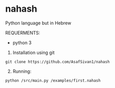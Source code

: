 # nahash
Python language but in Hebrew

REQUERMENTS:
 * python 3

1. Installation
using git
```
git clone https://github.com/AsafSivan1/nahash
```

2. Running:
```
python /src/main.py /examples/first.nahash
```
